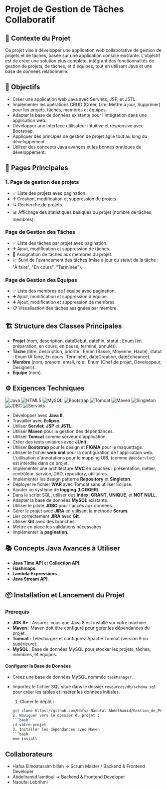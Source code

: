 # Projet de Gestion de Tâches Collaboratif

## 📜 Contexte du Projet
Ce projet vise à développer une application web collaborative de gestion de projets et de tâches, basée sur une application console existante. L'objectif est de créer une solution plus complète, intégrant des fonctionnalités de gestion de projets, de tâches, et d'équipes, tout en utilisant Java et une base de données relationnelle.

## 🎯 Objectifs
- Créer une application web Java avec Servlets, JSP, et JSTL.
- Implémenter les opérations CRUD (Créer, Lire, Mettre à jour, Supprimer) pour les projets, tâches, membres et équipes.
- Adapter la base de données existante pour l'intégration dans une application web.
- Développer une interface utilisateur intuitive et responsive avec Bootstrap.
- Appliquer des principes de gestion de projet agile tout au long du développement.
- Utiliser des concepts Java avancés et les bonnes pratiques de développement.

## 📄 Pages Principales
### 1. Page de gestion des projets
- ✅ Liste des projets avec pagination.
- ➕ Création, modification et suppression de projets.
- 🔍 Recherche de projets.
- 📊 Affichage des statistiques basiques du projet (nombre de tâches, membres).

### Page de Gestion des Tâches
- ✅ Liste des tâches par projet avec pagination.
- ➕ Ajout, modification et suppression de tâches.
- 👥 Assignation de tâches aux membres du projet.
- 📈 Suivi de l'avancement des tâches (mise à jour du statut de la tâche : "À faire", "En cours", "Terminée").

### Page de Gestion des Équipes
- ✅ Liste des membres de l'équipe avec pagination.
- ➕ Ajout, modification et suppression d'équipe.
- ➕ Ajout, modification et suppression de membres.
- 📋 Visualisation des tâches assignées par membre.

## 🏗️ Structure des Classes Principales
- **Projet** (nom, description, dateDebut, dateFin, statut : Enum (en préparation, en cours, en pause, terminé, annulé)).
- **Tâche** (titre, description, priorite : Enum (Basse, Moyenne, Haute), statut : Enum (À faire, En cours, Terminée), dateCreation, dateEcheance).
- **Membre** (nom, prenom, email, role : Enum (Chef de projet, Développeur, Designer)).
- **Equipe** (nom).


## ⚙️ Exigences Techniques
![Java](https://img.shields.io/badge/Java-ED8B00?style=flat-square&logo=java&logoColor=white)
![HTML5](https://img.shields.io/badge/HTML5-E34F26?style=flat-square&logo=html5&logoColor=white)
![MySQL](https://img.shields.io/badge/MySQL-005E6C?style=flat-square&logo=mysql&logoColor=white)
![Bootstrap](https://img.shields.io/badge/Bootstrap-563D7C?style=flat-square&logo=bootstrap&logoColor=white)
![Tomcat](https://img.shields.io/badge/Apache%20Tomcat-F8DC75?style=flat-square&logo=apachetomcat&logoColor=black)
![Maven](https://img.shields.io/badge/Apache%20Maven-C71A36?style=flat-square&logo=apachemaven&logoColor=white)
![Singleton](https://img.shields.io/badge/Singleton-000000?style=flat-square&logo=github&logoColor=white)
![JDBC](https://img.shields.io/badge/JDBC-005E6C?style=flat-square&logo=mysql&logoColor=white)
![Servlets](https://img.shields.io/badge/Servlets-000000?style=flat-square&logo=java&logoColor=white)

- Développer avec **Java 8**.
- Travailler avec **Eclipse**.
- Utiliser **Servlet**, **JSP** et **JSTL**.
- Utiliser **Maven** pour la gestion des dépendances.
- Utiliser **Tomcat** comme serveur d'application.
- Créer des tests unitaires avec **JUnit**.
- Utiliser **Bootstrap** pour le design et **FIGMA** pour le maquettage.
- Utiliser le fichier **web.xml** pour la configuration de l'application web. L'utilisation d'annotations pour le mapping URL (comme `@WebServlet`) est interdite dans ce projet.
- Implémenter une architecture **MVC** en couches : présentation, métier, contrôleur, service, DAO, repository, utilitaires.
- Implémenter les design patterns **Repository** et **Singleton**.
- Déployer le fichier **WAR** avec Tomcat sans utiliser Eclipse.
- Ajouter un système de **logging** (**LOGGER**).
- Dans le script SQL, utiliser des **index**, **GRANT**, **UNIQUE**, et **NOT NULL**.
- Adapter la base de données **MySQL** existante.
- Utiliser le pilote **JDBC** pour l'accès aux données.
- Gérer le projet avec **JIRA** en utilisant la méthode **Scrum**.
- Lier correctement **JIRA** avec **Git**.
- Utiliser **Git** avec des branches.
- Mettre en place les validations nécessaires.
- Implémenter la **pagination**.

## 📚 Concepts Java Avancés à Utiliser
- **Java Time API** et **Collection API**.
- **Hashmaps**.
- **Lambda Expressions**.
- **Java Stream API**.

## 📦 Installation et Lancement du Projet
### Prérequis
- **JDK 8+** : Assurez-vous que Java 8 est installé sur votre machine.
- **Maven** : Maven doit être configuré pour gérer les dépendances du projet.
- **Tomcat** : Téléchargez et configurez Apache Tomcat (version 9 ou supérieure).
- **MySQL** : Base de données MySQL pour stocker les projets, tâches, membres, et équipes.

#### Configurer la Base de Données
- Créez une base de données MySQL nommée `taskManager`.
- Importez le fichier SQL situé dans le dossier `resources/db/schema.sql` pour créer les tables et insérer les données initiales.

   1. Cloner le dépôt :
   ```bash
   git clone https://github.com/Hafsa-Naoufal-Abdelhamid/Gestion_de_Projet_Tache_Equipe
   2. Naviguer vers le dossier du projet :
   ```bash
   cd votre-projet
   3. Installer les dépendances avec Maven :
   ```bash
   mvn install
   

## Collaborateurs
 - Hafsa Elmoatassim billah -> Scrum Master / Backend & Frontend Developer 
 - Abdelhamid lamtioui -> Backend & Frontend Developer 
 - Naoufal Lebrihmi


